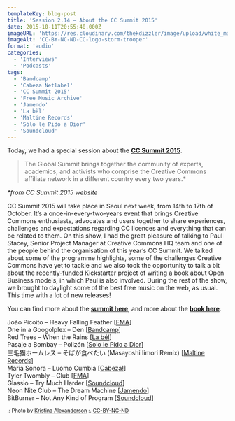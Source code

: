```yaml
---
templateKey: blog-post
title: 'Session 2.14 – About the CC Summit 2015'
date: 2015-10-11T20:55:40.000Z
imageURL: 'https://res.cloudinary.com/thekdizzler/image/upload/white_market/2015/10/6051120264_feb1103fb2_o.jpg'
imageAlt: 'CC-BY-NC-ND-CC-logo-storm-trooper'
format: 'audio'
categories:
  - 'Interviews'
  - 'Podcasts'
tags:
  - 'Bandcamp'
  - 'Cabeza Netlabel'
  - 'CC Summit 2015'
  - 'Free Music Archive'
  - 'Jamendo'
  - 'La bèl'
  - 'Maltine Records'
  - 'Sólo le Pido a Dior'
  - 'Soundcloud'
---
```


Today, we had a special session about the **[CC Summit 2015](https://summit.creativecommons.org/)**.

> The Global Summit brings together the community of experts, academics, and activists who comprise the Creative Commons affiliate network in a different country every two years.\*

<cite>\*from CC Summit 2015 website</cite>

CC Summit 2015 will take place in Seoul next week, from 14th to 17th of October. It’s a once-in-every-two-years event that brings Creative Commons enthusiasts, advocates and users together to share experiences, challenges and expectations regarding CC licences and everything that can be related to them. On this show, I had the great pleasure of talking to Paul Stacey, Senior Project Manager at Creative Commons HQ team and one of the people behind the organisation of this year’s CC Summit. We talked about some of the programme highlights, some of the challenges Creative Commons have yet to tackle and we also took the opportunity to talk a bit about the [recently-funded](https://www.kickstarter.com/projects/creativecommons/made-with-creative-commons-a-book-on-open-business) Kickstarter project of writing a book about Open Business models, in which Paul is also involved. During the rest of the show, we brought to daylight some of the best free music on the web, as usual. This time with a lot of new releases!

You can find more about the [**summit here**](https://summit.creativecommons.org/), and more about the [**book here**](https://medium.com/made-with-creative-commons).

João Picoito – Heavy Falling Feather \[[FMA](http://freemusicarchive.org/music/Joao_Picoito/Omission/)\]  
One in a Googolplex – Den \[[Bandcamp](http://oneinagoogolplex.bandcamp.com/album/same-ocean-different-wave)\]  
Red Trees – When the Rains \[[La bél](http://www.labelnetlabel.com/releases/lbn029-give-love-red-trees)\]  
Pasaje a Bombay – Polizón \[[Solo le Pido a Dior](https://sololepidoadior.bandcamp.com/album/spd-14-poliz-n)\]  
三毛猫ホームレス – そばが食べたい (Masayoshi Iimori Remix) \[[Maltine Records](http://maltinerecords.cs8.biz/147.html)\]  
Maria Sonora – Luomo Cumbia \[[Cabeza!](http://www.cabeza-netlabel.com/releases/item/cabeza-2)\]  
Tyler Twombly – Club \[[FMA](http://freemusicarchive.org/music/Tyler_Twombly/Chill_Beats_EP/)\]  
Glassio – Try Much Harder \[[Soundcloud](https://soundcloud.com/glassiomusic/try-much-harder-1)\]  
Neon Nite Club – The Dream Machine \[[Jamendo](https://www.jamendo.com/en/list/a152205/the-dream-machine)\]  
BitBurner – Not Any Kind of Program \[[Soundcloud](https://soundcloud.com/bitburner/not-any-kind-of-program)\]

<small>.: Photo by <a href="https://www.flickr.com/photos/kalexanderson/6709759539/" target="blank">Kristina Alexanderson</a> :. <a href="https://creativecommons.org/licenses/by-nc-nd/2.0/" target="blank">CC-BY-NC-ND</a></small>
